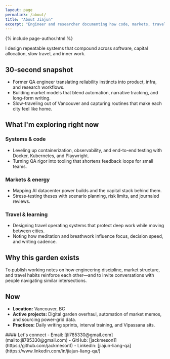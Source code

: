 ```yaml
---
layout: page
permalink: /about/
title: "About Jiajun"
excerpt: "Engineer and researcher documenting how code, markets, travel, and inner work reinforce each other."
---
```


{% include page-author.html %}

<p class="lead">I design repeatable systems that compound across software, capital allocation, slow travel, and inner work.</p>

## 30-second snapshot

- Former QA engineer translating reliability instincts into product, infra, and research workflows.
- Building market models that blend automation, narrative tracking, and long-form writing.
- Slow-traveling out of Vancouver and capturing routines that make each city feel like home.

## What I'm exploring right now

### Systems & code

- Leveling up containerization, observability, and end-to-end testing with Docker, Kubernetes, and Playwright.
- Turning QA rigor into tooling that shortens feedback loops for small teams.

### Markets & energy

- Mapping AI datacenter power builds and the capital stack behind them.
- Stress-testing theses with scenario planning, risk limits, and journaled reviews.

### Travel & learning

- Designing travel operating systems that protect deep work while moving between cities.
- Noting how meditation and breathwork influence focus, decision speed, and writing cadence.

## Why this garden exists

To publish working notes on how engineering discipline, market structure, and travel habits reinforce each other—and to invite conversations with people navigating similar intersections.

## Now

- **Location:** Vancouver, BC  
- **Active projects:** Digital garden overhaul, automation of market memos, and sourcing power-grid data.  
- **Practices:** Daily writing sprints, interval training, and Vipassana sits.

<div class="notice notice--primary" markdown="1">
#### Let's connect
- Email: [jli785330@gmail.com](mailto:jli785330@gmail.com)
- GitHub: [jackmeson1](https://github.com/jackmeson1)
- LinkedIn: [jiajun-liang-qa](https://www.linkedin.com/in/jiajun-liang-qa/)
</div>
